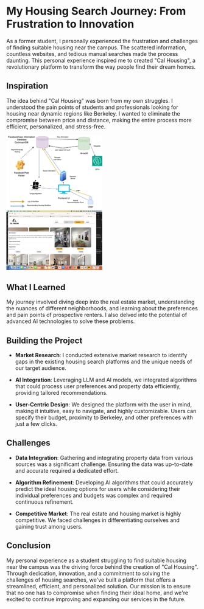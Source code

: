 # My Housing Search Journey: From Frustration to Innovation

As a former student, I personally experienced the frustration and challenges of finding suitable housing near the campus. The scattered information, countless websites, and tedious manual searches made the process daunting. This personal experience inspired me to created "Cal Housing", a revolutionary platform to transform the way people find their dream homes.

## **Inspiration**
The idea behind "Cal Housing" was born from my own struggles. I understood the pain points of students and professionals looking for housing near dynamic regions like Berkeley. I wanted to eliminate the compromise between price and distance, making the entire process more efficient, personalized, and stress-free.

<img src="systemDesignDiagram2.jpg" alt="Image Caption" width="50%" />
<img src="housing.jpeg" alt="Image Caption" width="50%" />


## **What I Learned**
My journey involved diving deep into the real estate market, understanding the nuances of different neighborhoods, and learning about the preferences and pain points of prospective renters. I also delved into the potential of advanced AI technologies to solve these problems.

## **Building the Project**
- **Market Research**: I conducted extensive market research to identify gaps in the existing housing search platforms and the unique needs of our target audience.

- **AI Integration**: Leveraging LLM and AI models, we integrated algorithms that could process user preferences and property data efficiently, providing tailored recommendations.

- **User-Centric Design**: We designed the platform with the user in mind, making it intuitive, easy to navigate, and highly customizable. Users can specify their budget, proximity to Berkeley, and other preferences with just a few clicks.

## **Challenges**
- **Data Integration**: Gathering and integrating property data from various sources was a significant challenge. Ensuring the data was up-to-date and accurate required a dedicated effort.

- **Algorithm Refinement**: Developing AI algorithms that could accurately predict the ideal housing options for users while considering their individual preferences and budgets was complex and required continuous refinement.

- **Competitive Market**: The real estate and housing market is highly competitive. We faced challenges in differentiating ourselves and gaining trust among users.

## **Conclusion**
My personal experience as a student struggling to find suitable housing near the campus was the driving force behind the creation of "Cal Housing". Through dedication, innovation, and a commitment to solving the challenges of housing searches, we've built a platform that offers a streamlined, efficient, and personalized solution. Our mission is to ensure that no one has to compromise when finding their ideal home, and we're excited to continue improving and expanding our services in the future.
